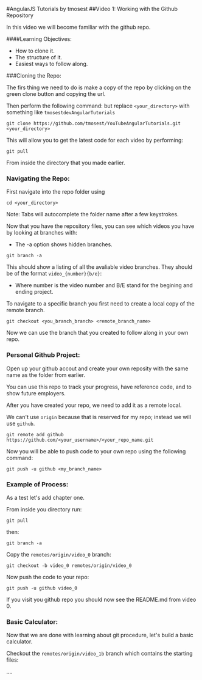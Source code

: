 #AngularJS Tutorials by tmosest
##Video 1: Working with the Github Repository

In this video we will become familiar with the github repo.

####Learning Objectives:
* How to clone it.
* The structure of it.
* Easiest ways to follow along.

###Cloning the Repo:

The firs thing we need to do is make a copy of the repo by clicking on the green clone button and copying the url.

Then perform the following command: but replace `<your_directory>` with something like `tmosestdevAngularTutorials`

```
git clone https://github.com/tmosest/YouTubeAngularTutorials.git <your_directory>
```

This will allow you to get the latest code for each video by performing:

```
git pull
```

From inside the directory that you made earlier.

### Navigating the Repo:

First navigate into the repo folder using

```
cd <your_directory>
```

Note: Tabs will autocomplete the folder name after a few keystrokes.

Now that you have the repository files, you can see which videos you have by looking at branches with:
* The -a option shows hidden branches.

```
git branch -a
```

This should show a listing of all the avaliable video branches. 
They should be of the format `video_{number}{b/e}`: 
* Where number is the video number and B/E stand for the begining and ending project.

To navigate to a specific branch you first need to create a local copy of the remote branch.

```
git checkout <you_branch_branch> <remote_branch_name>
```

Now we can use the branch that you created to follow along in your own repo.

### Personal Github Project:

Open up your github accout and create your own reposity with the same name as the folder from earlier.

You can use this repo to track your progress, have reference code, and to show future employers.

After you have created your repo, we need to add it as a remote local. 

We can't use `origin` because that is reserved for my repo; instead we will use `github`.

```
git remote add github https://github.com/<your_username>/<your_repo_name.git
```

Now you will be able to push code to your own repo using the following command:

```
git push -u github <my_branch_name>
```

### Example of Process:

As a test let's add chapter one.

From inside you directory run:

```
git pull
```

then:

```
git branch -a
```

Copy the `remotes/origin/video_0` branch:

```
git checkout -b video_0 remotes/origin/video_0
```

Now push the code to your repo:

```
git push -u github video_0
```

If you visit you github repo you should now see the README.md from video 0.

### Basic Calculator:

Now that we are done with learning about git procedure, let's build a basic calculator.

Checkout the `remotes/origin/video_1b` branch which contains the starting files:

....